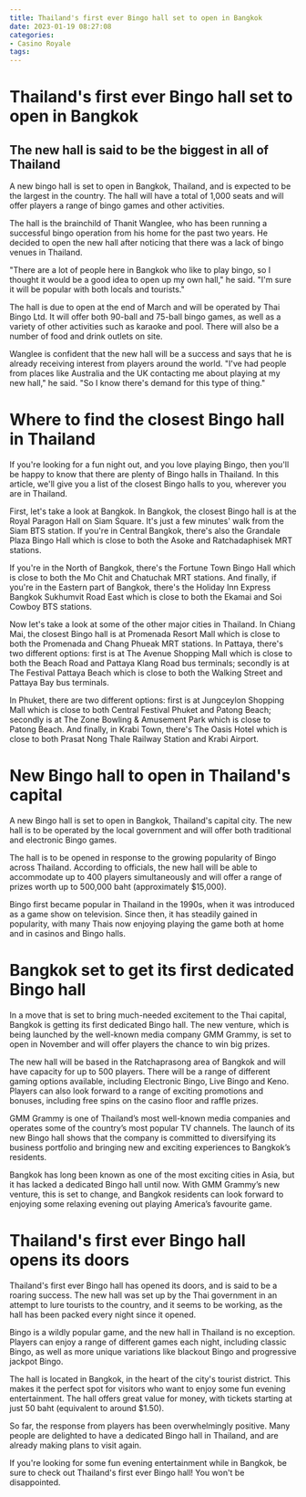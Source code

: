 ```yaml
---
title: Thailand's first ever Bingo hall set to open in Bangkok
date: 2023-01-19 08:27:08
categories:
- Casino Royale
tags:
---
```



#  Thailand's first ever Bingo hall set to open in Bangkok

## The new hall is said to be the biggest in all of Thailand

A new bingo hall is set to open in Bangkok, Thailand, and is expected to be the largest in the country. The hall will have a total of 1,000 seats and will offer players a range of bingo games and other activities.

The hall is the brainchild of Thanit Wanglee, who has been running a successful bingo operation from his home for the past two years. He decided to open the new hall after noticing that there was a lack of bingo venues in Thailand.

"There are a lot of people here in Bangkok who like to play bingo, so I thought it would be a good idea to open up my own hall," he said. "I'm sure it will be popular with both locals and tourists."

The hall is due to open at the end of March and will be operated by Thai Bingo Ltd. It will offer both 90-ball and 75-ball bingo games, as well as a variety of other activities such as karaoke and pool. There will also be a number of food and drink outlets on site.

Wanglee is confident that the new hall will be a success and says that he is already receiving interest from players around the world. "I've had people from places like Australia and the UK contacting me about playing at my new hall," he said. "So I know there's demand for this type of thing."

#  Where to find the closest Bingo hall in Thailand

If you're looking for a fun night out, and you love playing Bingo, then you'll be happy to know that there are plenty of Bingo halls in Thailand. In this article, we'll give you a list of the closest Bingo halls to you, wherever you are in Thailand.

First, let's take a look at Bangkok. In Bangkok, the closest Bingo hall is at the Royal Paragon Hall on Siam Square. It's just a few minutes' walk from the Siam BTS station. If you're in Central Bangkok, there's also the Grandale Plaza Bingo Hall which is close to both the Asoke and Ratchadaphisek MRT stations.

If you're in the North of Bangkok, there's the Fortune Town Bingo Hall which is close to both the Mo Chit and Chatuchak MRT stations. And finally, if you're in the Eastern part of Bangkok, there's the Holiday Inn Express Bangkok Sukhumvit Road East which is close to both the Ekamai and Soi Cowboy BTS stations.

Now let's take a look at some of the other major cities in Thailand. In Chiang Mai, the closest Bingo hall is at Promenada Resort Mall which is close to both the Promenada and Chang Phueak MRT stations. In Pattaya, there's two different options: first is at The Avenue Shopping Mall which is close to both the Beach Road and Pattaya Klang Road bus terminals; secondly is at The Festival Pattaya Beach which is close to both the Walking Street and Pattaya Bay bus terminals.

In Phuket, there are two different options: first is at Jungceylon Shopping Mall which is close to both Central Festival Phuket and Patong Beach; secondly is at The Zone Bowling & Amusement Park which is close to Patong Beach. And finally, in Krabi Town, there's The Oasis Hotel which is close to both Prasat Nong Thale Railway Station and Krabi Airport.

#  New Bingo hall to open in Thailand's capital

A new Bingo hall is set to open in Bangkok, Thailand's capital city. The new hall is to be operated by the local government and will offer both traditional and electronic Bingo games.

The hall is to be opened in response to the growing popularity of Bingo across Thailand. According to officials, the new hall will be able to accommodate up to 400 players simultaneously and will offer a range of prizes worth up to 500,000 baht (approximately $15,000).

Bingo first became popular in Thailand in the 1990s, when it was introduced as a game show on television. Since then, it has steadily gained in popularity, with many Thais now enjoying playing the game both at home and in casinos and Bingo halls.

#  Bangkok set to get its first dedicated Bingo hall

In a move that is set to bring much-needed excitement to the Thai capital, Bangkok is getting its first dedicated Bingo hall. The new venture, which is being launched by the well-known media company GMM Grammy, is set to open in November and will offer players the chance to win big prizes.

The new hall will be based in the Ratchaprasong area of Bangkok and will have capacity for up to 500 players. There will be a range of different gaming options available, including Electronic Bingo, Live Bingo and Keno. Players can also look forward to a range of exciting promotions and bonuses, including free spins on the casino floor and raffle prizes.

GMM Grammy is one of Thailand’s most well-known media companies and operates some of the country’s most popular TV channels. The launch of its new Bingo hall shows that the company is committed to diversifying its business portfolio and bringing new and exciting experiences to Bangkok’s residents.

Bangkok has long been known as one of the most exciting cities in Asia, but it has lacked a dedicated Bingo hall until now. With GMM Grammy’s new venture, this is set to change, and Bangkok residents can look forward to enjoying some relaxing evening out playing America’s favourite game.

#  Thailand's first ever Bingo hall opens its doors

Thailand's first ever Bingo hall has opened its doors, and is said to be a roaring success. The new hall was set up by the Thai government in an attempt to lure tourists to the country, and it seems to be working, as the hall has been packed every night since it opened.

Bingo is a wildly popular game, and the new hall in Thailand is no exception. Players can enjoy a range of different games each night, including classic Bingo, as well as more unique variations like blackout Bingo and progressive jackpot Bingo.

The hall is located in Bangkok, in the heart of the city's tourist district. This makes it the perfect spot for visitors who want to enjoy some fun evening entertainment. The hall offers great value for money, with tickets starting at just 50 baht (equivalent to around $1.50).

So far, the response from players has been overwhelmingly positive. Many people are delighted to have a dedicated Bingo hall in Thailand, and are already making plans to visit again.

If you're looking for some fun evening entertainment while in Bangkok, be sure to check out Thailand's first ever Bingo hall! You won't be disappointed.